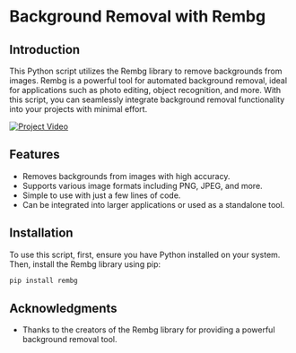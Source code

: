 # Background Removal with Rembg 

## Introduction

This Python script utilizes the Rembg library to remove backgrounds from images. Rembg is a powerful tool for automated background removal, ideal for applications such as photo editing, object recognition, and more. With this script, you can seamlessly integrate background removal functionality into your projects with minimal effort.

[![Project Video](https://img.youtube.com/vi/dX7Szuc8AiM/maxresdefault.jpg)](https://youtu.be/dX7Szuc8AiM?si=Sn7BVCyCFnTbR8ex)


## Features

- Removes backgrounds from images with high accuracy.
- Supports various image formats including PNG, JPEG, and more.
- Simple to use with just a few lines of code.
- Can be integrated into larger applications or used as a standalone tool.

## Installation

To use this script, first, ensure you have Python installed on your system. Then, install the Rembg library using pip:

```bash
pip install rembg
```

## Acknowledgments

- Thanks to the creators of the Rembg library for providing a powerful background removal tool.


